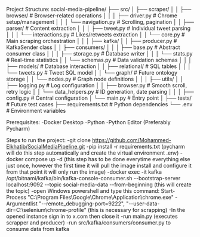 Project Structure:
social-media-pipeline/
├── src/
│   ├── scraper/
│   │   ├── browser/          # Browser-related operations
│   │   │   ├── driver.py     # Chrome setup/management
│   │   │   └── navigation.py # Scrolling, pagination
│   │   ├── parser/           # Content extraction
│   │   │   ├── tweet.py      # Individual tweet parsing
│   │   │   └── interactions.py # Likes/retweets extraction
│   │   └── core.py           # Main scraping orchestration
│   │
│   ├── kafka/
│   │   ├── producer.py       # KafkaSender class
│   │   ├── consumers/
│   │   │   ├── base.py       # Abstract consumer class
│   │   │   ├── storage.py    # Database writer
│   │   │   └── stats.py      # Real-time statistics
│   │   └── schemas.py        # Data validation schemas
│   │
│   ├── models/               # Database interaction
│   │   ├── relational/       # SQL tables
│   │   │   └── tweets.py     # Tweet SQL model
│   │   └── graph/            # Future ontology storage
│   │       └── nodes.py      # Graph node definitions
│   │
│   ├── utils/
│   │   ├── logging.py        # Log configuration
│   │   ├── browser.py        # Smooth scroll, retry logic
│   │   └── data_helpers.py   # ID generation, date parsing
│   │
│   ├── config.py             # Central configuration
│   └── main.py               # Entry point
│
├── tests/                    # Future test cases
├── requirements.txt          # Python dependencies
└── .env                      # Environment variables

Prerequisites:
 -Docker Desktop
 -Python
 -Python Editor (Preferably Pycharm)

Steps to run the project:
 -git clone https://github.com/Mohammed-Elkhatib/SocialMediaPipeline.git
 -pip install -r requirements.txt (pycharm will do this step automatically and create the virtual environment .env)
 -docker compose up -d (this step has to be done everytime everything else just once, however the first time it will pull the image install and configure it from that point it will only run the image)
 -docker exec -it kafka /opt/bitnami/kafka/bin/kafka-console-consumer.sh --bootstrap-server localhost:9092 --topic social-media-data --from-beginning (this will create the topic)
 -open Windows powershell and type this command: Start-Process "C:\Program Files\Google\Chrome\Application\chrome.exe" -Argumentlist "--remote_debugging-port=9222", "--user-data-dir=C:\selenium\chrome-profile" (this is necessary for scrapping)
 -In the opened instance sign in to x.com then close it 
 -run main.py (executes scrapper and producer)
 -run src/kafka/consumers/consumer.py to consume data from kafka
